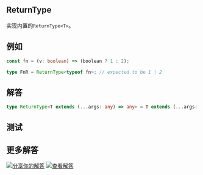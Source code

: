## ReturnType

实现内置的`ReturnType<T>`。

## 例如

```typescript
const fn = (v: boolean) => (boolean ? 1 : 2);

type FnR = ReturnType<typeof fn>; // expected to be 1 | 2
```

## 解答

```typescript
type ReturnType<T extends (...args: any) => any> = T extends (...args: any) => infer R ? R : never;
```

## 测试

## 更多解答

[![分享你的解答](https://img.shields.io/badge/-%E5%88%86%E4%BA%AB%E4%BD%A0%E7%9A%84%E8%A7%A3%E7%AD%94-teal)](https://tsch.js.org/2/answer/zh-CN) [![查看解答](https://img.shields.io/badge/-%E6%9F%A5%E7%9C%8B%E8%A7%A3%E7%AD%94-de5a77?logo=awesome-lists&logoColor=white)](https://tsch.js.org/2/solutions)

